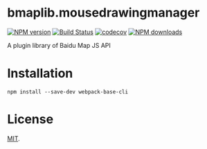 # bmaplib.mousedrawingmanager

[![NPM version](https://img.shields.io/npm/v/bmaplib.mousedrawingmanager)](https://www.npmjs.com/package/bmaplib.mousedrawingmanager)
[![Build Status](https://travis-ci.com/VicSolWang/bmaplib.mousedrawingmanager.svg?branch=master)](https://travis-ci.com/VicSolWang/bmaplib.mousedrawingmanager)
[![codecov](https://codecov.io/gh/VicSolWang/bmaplib.mousedrawingmanager/branch/master/graph/badge.svg)](https://codecov.io/gh/VicSolWang/bmaplib.mousedrawingmanager)
[![NPM downloads](https://img.shields.io/npm/dt/bmaplib.mousedrawingmanager)](https://www.npmjs.com/package/bmaplib.mousedrawingmanager)

A plugin library of Baidu Map JS API

# Installation

    npm install --save-dev webpack-base-cli

# License

[MIT](LICENSE).

